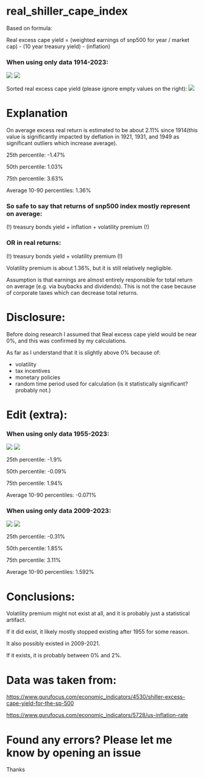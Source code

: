 # real_shiller_cape_index

Based on formula:

Real excess cape yield = (weighted earnings of snp500 for year / market cap) - (10 year treasury yield) - (inflation)

### When using only data 1914-2023:

<img src="Screenshots/1.PNG">
<img src="Screenshots/3.PNG">

Sorted real excess cape yield (please ignore empty values on the right):
<img src="Screenshots/2.PNG">

# Explanation

On average excess real return is estimated to be about 2.11% since 1914(this value is significantly impacted by
deflation in 1921, 1931, and 1949 as
significant outliers which increase average).

25th percentile: -1.47%

50th percentile: 1.03%

75th percentile: 3.63%

Average 10-90 percentiles: 1.36%

### So safe to say that returns of snp500 index mostly represent on average:

(!) treasury bonds yield + inflation + volatility premium (!)

### OR in real returns:

(!) treasury bonds yield + volatility premium (!)

Volatility premium is about 1.36%, but it is still relatively negligible.

Assumption is that earnings are almost entirely responsible for total return on average (e.g. via buybacks and
dividends).
This is not the case because of corporate taxes which can decrease total returns.

# Disclosure:

Before doing research I assumed that Real excess cape yield would be near 0%, and this was confirmed by my calculations.

As far as I understand that it is slightly above 0% because of:

- volatility
- tax incentives
- monetary policies
- random time period used for calculation (is it statistically significant? probably not.)

# Edit (extra):

### When using only data 1955-2023:

<img src="Screenshots/4.PNG">
<img src="Screenshots/5.PNG">

25th percentile: -1.9%

50th percentile: -0.09%

75th percentile: 1.94%

Average 10-90 percentiles: -0.071%

### When using only data 2009-2023:

<img src="Screenshots/6.PNG">
<img src="Screenshots/7.PNG">

25th percentile: -0.31%

50th percentile: 1.85%

75th percentile: 3.11%

Average 10-90 percentiles: 1.592%

# Conclusions:

Volatility premium might not exist at all, and it is probably just a statistical artifact.

If it did exist, it likely mostly stopped existing after 1955 for some reason.

It also possibly existed in 2009-2021.

If it exists, it is probably between 0% and 2%.

# Data was taken from:

https://www.gurufocus.com/economic_indicators/4530/shiller-excess-cape-yield-for-the-sp-500

https://www.gurufocus.com/economic_indicators/5728/us-inflation-rate

# Found any errors? Please let me know by opening an issue

Thanks
